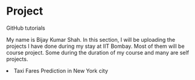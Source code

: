 # Project
GitHub tutorials

My name is Bijay Kumar Shah. In this section, I will be uploading the projects I have done during my stay at IIT Bombay. Most of them will be course project. Some during the duration of my course and many are self projects.
<li> Taxi Fares Prediction in New York city


